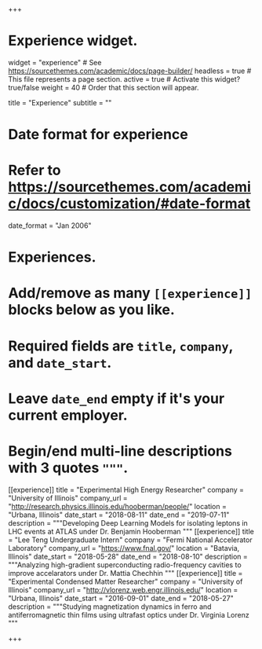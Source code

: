 +++
# Experience widget.
widget = "experience"  # See https://sourcethemes.com/academic/docs/page-builder/
headless = true  # This file represents a page section.
active = true  # Activate this widget? true/false
weight = 40  # Order that this section will appear.

title = "Experience"
subtitle = ""

# Date format for experience
#   Refer to https://sourcethemes.com/academic/docs/customization/#date-format
date_format = "Jan 2006"

# Experiences.
#   Add/remove as many `[[experience]]` blocks below as you like.
#   Required fields are `title`, `company`, and `date_start`.
#   Leave `date_end` empty if it's your current employer.
#   Begin/end multi-line descriptions with 3 quotes `"""`.
[[experience]]
  title = "Experimental High Energy Researcher"
  company = "University of Illinois"
  company_url = "http://research.physics.illinois.edu/hooberman/people/"
  location = "Urbana, Illinois"
  date_start = "2018-08-11"
  date_end = "2019-07-11"
  description = """Developing Deep Learning Models for isolating leptons in LHC events at ATLAS under Dr. Benjamin Hooberman
  """
[[experience]]
  title = "Lee Teng Undergraduate Intern"
  company = "Fermi National Accelerator Laboratory"
  company_url = "https://www.fnal.gov/"
  location = "Batavia, Illinois"
  date_start = "2018-05-28"
  date_end = "2018-08-10"
  description = """Analyzing high-gradient superconducting radio-frequency cavities to improve accelarators under Dr. Mattia Chechhin
  """
[[experience]]
  title = "Experimental Condensed Matter Researcher"
  company = "University of Illinois"
  company_url = "http://vlorenz.web.engr.illinois.edu/"
  location = "Urbana, Illinois"
  date_start = "2016-09-01"
  date_end = "2018-05-27"
  description = """Studying magnetization dynamics in ferro and antiferromagnetic thin films using ultrafast optics under Dr. Virginia Lorenz
  """




+++
